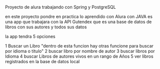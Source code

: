 
Proyecto de alura trabajando con Spring y PostgreSQL

en este proyecto pondre en practica lo aprendido con Alura con JAVA 
es una app que trabajara con la API Gutendex que es una base de datos de libros con sus autores y todos sus datos

la app tendra 5 opciones

1 Buscar un Libro   "dentro de esta funcion hay otras funcione para buscar por idioma o titulo"
2 buscar libro por nombre de autor 
3 buscar libros por Idioma
4 buscar Libros de autores vivos en un rango de Años
5 ver libros registrados en la base de datos local
